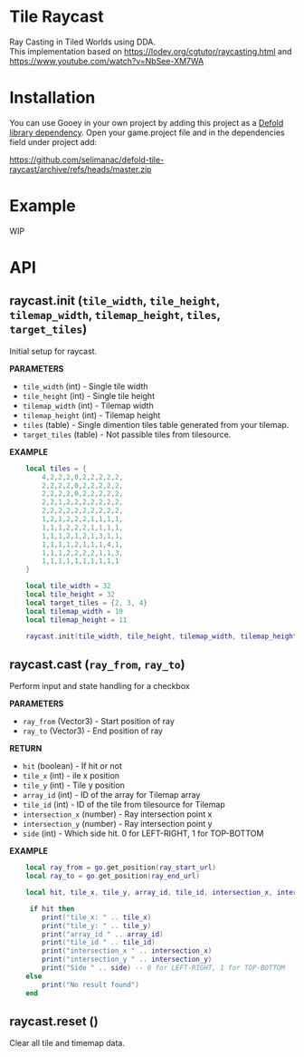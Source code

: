 # Tile Raycast
Ray Casting in Tiled Worlds using DDA.  
This implementation based on https://lodev.org/cgtutor/raycasting.html and https://www.youtube.com/watch?v=NbSee-XM7WA


# Installation
You can use Gooey in your own project by adding this project as a [Defold library dependency](http://www.defold.com/manuals/libraries/). Open your game.project file and in the dependencies field under project add:

https://github.com/selimanac/defold-tile-raycast/archive/refs/heads/master.zip

# Example

WIP

# API

## raycast.init (`tile_width`, `tile_height`, `tilemap_width`, `tilemap_height`, `tiles`, `target_tiles`)

Initial setup for raycast.

**PARAMETERS**
* ```tile_width``` (int) - Single tile width
* ```tile_height``` (int) - Single tile height
* ```tilemap_width``` (int) - Tilemap width
* ```tilemap_height``` (int) - Tilemap height
* ```tiles``` (table) - Single dimention tiles table generated from your tilemap.
* ```target_tiles``` (table) - Not passible tiles from tilesource.

**EXAMPLE**
```lua
	local tiles = {
		4,2,2,2,0,2,2,2,2,2,
		2,2,2,2,0,2,2,2,2,2,
		2,2,2,2,0,2,2,2,2,2,
		2,2,1,2,2,2,2,2,2,2,
		2,2,2,2,2,2,2,2,2,2,
		1,2,1,2,2,2,1,1,1,1,
		1,1,1,2,2,2,1,1,1,1,
		1,1,1,2,1,2,1,3,1,1,
		1,1,1,1,2,1,1,1,4,1,
		1,1,1,2,2,2,2,1,1,3,
        1,1,1,1,1,1,1,1,1,1  
	}

    local tile_width = 32
    local tile_height = 32
    local target_tiles = {2, 3, 4}
    local tilemap_width = 10
    local tilemap_height = 11

    raycast.init(tile_width, tile_height, tilemap_width, tilemap_height, tiles, target_tiles)
``` 


## raycast.cast (`ray_from`, `ray_to`)
Perform input and state handling for a checkbox

**PARAMETERS**
* ```ray_from``` (Vector3) - Start position of ray
* ```ray_to``` (Vector3) - End position of ray

**RETURN**
* ```hit``` (boolean) - If hit or not
* ```tile_x``` (int) - ile x position
* ```tile_y``` (int) - Tile y position
* ```array_id``` (int) - ID of the array for Tilemap array
* ```tile_id``` (int) - ID of the tile from tilesource for Tilemap 
* ```intersection_x``` (number) - Ray intersection point x
* ```intersection_y``` (number) - Ray intersection point y
* ```side``` (int) - Which side hit. 0 for LEFT-RIGHT, 1 for TOP-BOTTOM


**EXAMPLE**
```lua
	local ray_from = go.get_position(ray_start_url)
    local ray_to = go.get_position(ray_end_url)

    local hit, tile_x, tile_y, array_id, tile_id, intersection_x, intersection_y, side = raycast.cast(ray_from, ray_to)

     if hit then
        print("tile_x: " .. tile_x)
        print("tile_y: " .. tile_y)
        print("array_id " .. array_id)
        print("tile_id " .. tile_id)
        print("intersection_x " .. intersection_x)
        print("intersection_y " .. intersection_y)
        print("Side " .. side) -- 0 for LEFT-RIGHT, 1 for TOP-BOTTOM
    else
        print("No result found")
    end
``` 

## raycast.reset ()
Clear all tile and timemap data.